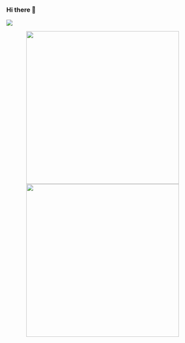 ### Hi there 👋
![](https://komarev.com/ghpvc/?username=manmeet199&color=green)
<!--
**manmeet199/manmeet199** is a ✨ _special_ ✨ repository because its `README.md` (this file) appears on your GitHub profile.

Here are some ideas to get you started:

- 🔭 I’m currently working on ...
- 🌱 I’m currently learning ...
- 👯 I’m looking to collaborate on ...
- 🤔 I’m looking for help with ...
- 💬 Ask me about ...
- 📫 How to reach me: ...
- 😄 Pronouns: ...
- ⚡ Fun fact: ...
-->
<p align = "center">
  <img src = "https://github-readme-stats.vercel.app/api?username=manmeet199&show_icons=true&theme=bear" width = 400>
  <img src = "https://github-readme-streak-stats.herokuapp.com?user=manmeet199&theme=dark&hide_border=true" width = 400>
</p>

